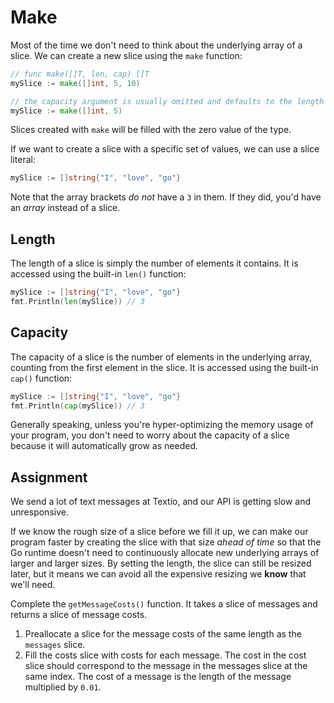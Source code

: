 # Make

Most of the time we don't need to think about the underlying array of a slice. We can create a new slice using the `make` function:

```go
// func make([]T, len, cap) []T
mySlice := make([]int, 5, 10)

// the capacity argument is usually omitted and defaults to the length
mySlice := make([]int, 5)
```

Slices created with `make` will be filled with the zero value of the type.

If we want to create a slice with a specific set of values, we can use a slice literal:

```go
mySlice := []string{"I", "love", "go"}
```

Note that the array brackets *do not* have a `3` in them. If they did, you'd have an *array* instead of a slice.

## Length

The length of a slice is simply the number of elements it contains. It is accessed using the built-in `len()` function:

```go
mySlice := []string{"I", "love", "go"}
fmt.Println(len(mySlice)) // 3
```

## Capacity

The capacity of a slice is the number of elements in the underlying array, counting from the first element in the slice. It is accessed using the built-in `cap()` function:

```go
mySlice := []string{"I", "love", "go"}
fmt.Println(cap(mySlice)) // 3
```

Generally speaking, unless you're hyper-optimizing the memory usage of your program, you don't need to worry about the capacity of a slice because it will automatically grow as needed.

## Assignment

We send a lot of text messages at Textio, and our API is getting slow and unresponsive.

If we know the rough size of a slice before we fill it up, we can make our program faster by creating the slice with that size *ahead of time* so that the Go runtime doesn't need to continuously allocate new underlying arrays of larger and larger sizes. By setting the length, the slice can still be resized later, but it means we can avoid all the expensive resizing we **know** that we'll need.

Complete the `getMessageCosts()` function. It takes a slice of messages and returns a slice of message costs.

1. Preallocate a slice for the message costs of the same length as the `messages` slice.
2. Fill the costs slice with costs for each message. The cost in the cost slice should correspond to the message in the messages slice at the same index. The cost of a message is the length of the message multiplied by `0.01`.